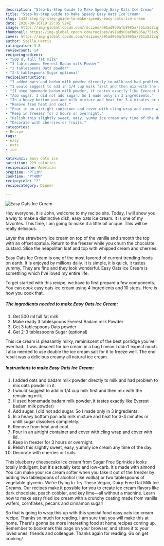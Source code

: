 ```yaml
---
description: "Step-by-Step Guide to Make Speedy Easy Oats Ice Cream"
title: "Step-by-Step Guide to Make Speedy Easy Oats Ice Cream"
slug: 1432-step-by-step-guide-to-make-speedy-easy-oats-ice-cream
date: 2020-08-16T19:25:05.924Z
image: https://img-global.cpcdn.com/recipes/a91ad960afb8985a/751x532cq70/easy-oats-ice-cream-recipe-main-photo.jpg
thumbnail: https://img-global.cpcdn.com/recipes/a91ad960afb8985a/751x532cq70/easy-oats-ice-cream-recipe-main-photo.jpg
cover: https://img-global.cpcdn.com/recipes/a91ad960afb8985a/751x532cq70/easy-oats-ice-cream-recipe-main-photo.jpg
author: Stella Harris
ratingvalue: 3.8
reviewcount: 14
recipeingredient:
- "500 ml full fat milk"
- "3 tablespoons Everest Badam milk Powder"
- "3 tablespoons Oats powder"
- "2-3 tablespoons Sugar optional"
recipeinstructions:
- "I added oats and badam milk powder directly to milk and had problem to mix oats powder in it."
- "I would suggest to add in 1/4 cup milk first and then mix with the remaining milk."
- "(I used homemade badam milk powder, it tastes exactly like Everest badam milk powder)"
- "Add sugar. I did not add sugar. So I made only in 3 ingredients."
- "In a heavy bottom pan add milk mixture and heat for 3-4 minutes or untill sugar dissolves completely."
- "Remove from heat and cool."
- "Pour in an airtight container and cover with cling wrap and cover with lid."
- "Keep in freezer for 3 hours or overnight."
- "Relish this slightly sweet, easy, yummy ice cream any time of the day."
- "Decorate with cherries or fruits."
categories:
- Recipe
tags:
- easy
- oats
- ice

katakunci: easy oats ice 
nutrition: 229 calories
recipecuisine: American
preptime: "PT13M"
cooktime: "PT40M"
recipeyield: "2"
recipecategory: Dinner

---
```



![Easy Oats Ice Cream](https://img-global.cpcdn.com/recipes/a91ad960afb8985a/751x532cq70/easy-oats-ice-cream-recipe-main-photo.jpg)

Hey everyone, it is John, welcome to my recipe site. Today, I will show you a way to make a distinctive dish, easy oats ice cream. It is one of my favorites. This time, I am going to make it a little bit unique. This will be really delicious.

Layer the strawberry ice cream on top of the vanilla and smooth the top with an offset spatula. Return to the freezer while you churn the chocolate custard. Slice the neapolitan loaf and top with whipped cream and cherries.

Easy Oats Ice Cream is one of the most favored of current trending foods on earth. It is enjoyed by millions daily. It is simple, it is quick, it tastes yummy. They are fine and they look wonderful. Easy Oats Ice Cream is something which I've loved my entire life.


To get started with this recipe, we have to first prepare a few components. You can cook easy oats ice cream using 4 ingredients and 10 steps. Here is how you cook that.

<!--inarticleads1-->

##### The ingredients needed to make Easy Oats Ice Cream:

1. Get 500 ml full fat milk
1. Make ready 3 tablespoons Everest Badam milk Powder
1. Get 3 tablespoons Oats powder
1. Get 2-3 tablespoons Sugar (optional)


This ice cream is pleasantly milky, reminiscent of the best porridge you&#39;ve ever had. It was descent for ice cream in a bag I mean I didn&#39;t expect much. I also needed to use double the ice cream salt for it to freeze well. The end result was a delicious creamy all natural ice cream. 

<!--inarticleads2-->

##### Instructions to make Easy Oats Ice Cream:

1. I added oats and badam milk powder directly to milk and had problem to mix oats powder in it.
1. I would suggest to add in 1/4 cup milk first and then mix with the remaining milk.
1. (I used homemade badam milk powder, it tastes exactly like Everest badam milk powder)
1. Add sugar. I did not add sugar. So I made only in 3 ingredients.
1. In a heavy bottom pan add milk mixture and heat for 3-4 minutes or untill sugar dissolves completely.
1. Remove from heat and cool.
1. Pour in an airtight container and cover with cling wrap and cover with lid.
1. Keep in freezer for 3 hours or overnight.
1. Relish this slightly sweet, easy, yummy ice cream any time of the day.
1. Decorate with cherries or fruits.


This blueberry cheesecake ice cream from Sugar Free Sprinkles looks totally indulgent, but it&#39;s actually keto and low-carb. It&#39;s made with almond You can make your ice cream softer when you take it out of the freezer by adding two tablespoons of alcohol (like vodka) or two tablespoons of vegetable glycerin. We&#39;re Dying to Try These Vegan, Dairy-Free Oat Milk Ice Creams. Our recipes make it possible for you to create ice cream flavors like dark chocolate, peach cobbler, and key lime—all without a machine. Learn how to make easy fried ice cream with a crunchy coating made from vanilla wafers, cornflakes, pecans and cinnamon sugar! 

So that is going to wrap this up with this special food easy oats ice cream recipe. Thanks so much for reading. I am sure that you will make this at home. There's gonna be more interesting food at home recipes coming up. Remember to bookmark this page on your browser, and share it to your loved ones, friends and colleague. Thanks again for reading. Go on get cooking!

